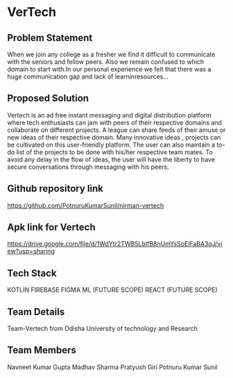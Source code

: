 # VerTech

## Problem Statement
When we join any college as a fresher we find it difficult to communicate with
the seniors and fellow peers. Also we remain confused to which domain to
start with.In our personal experience we felt that there was a huge communication
gap and lack of learninresources...

## Proposed Solution
Vertech is an ad free instant messaging and digital distribution platform where tech enthusiasts can jam with peers of their respective domains and collaborate on different projects. A league can share feeds of their amuse or new ideas of their respective domain. Many innovative ideas , projects can be cultivated on this user-friendly platform. The user can also maintain a to-do list of the projects to be done with his/her respective team mates. To avoid any delay in the flow of ideas, the user will have the liberty to have secure conversations through messaging with his peers.

## Github repository link
https://github.com/PotnuruKumarSunil/nirman-vertech

## Apk link for Vertech
https://drive.google.com/file/d/1WdYtr2TWB5LbIfB8nUmYsSoEiFaBA3qJ/view?usp=sharing

## Tech Stack
KOTLIN
FIREBASE
FIGMA
ML (FUTURE SCOPE)
REACT (FUTURE SCOPE)

## Team Details
Team-Vertech from Odisha University of technology and Research

## Team Members
Navneet Kumar Gupta
Madhav Sharma
Pratyush Giri
Potnuru Kumar Sunil

